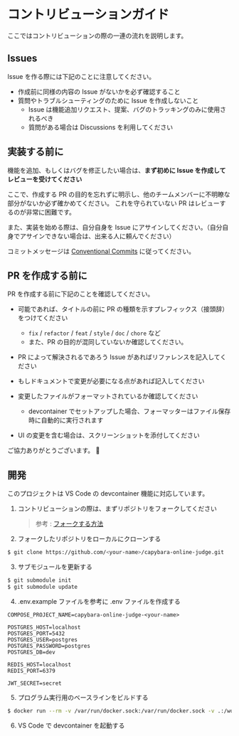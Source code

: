 # コントリビューションガイド

ここではコントリビューションの際の一連の流れを説明します。

## Issues

Issue を作る際には下記のことに注意してください。

- 作成前に同様の内容の Issue がないかを必ず確認すること
- 質問やトラブルシューティングのために Issue を作成しないこと
  - Issue は機能追加リクエスト、提案、バグのトラッキングのみに使用されるべき
  - 質問がある場合は Discussions を利用してください

## 実装する前に

機能を追加、もしくはバグを修正したい場合は、**まず初めに Issue を作成してレビューを受けてください**

ここで、作成する PR の目的を忘れずに明示し、他のチームメンバーに不明瞭な部分がないか必ず確かめてください。
これを守られていない PR はレビューするのが非常に困難です。

また、実装を始める際は、自分自身を Issue にアサインしてください。（自分自身でアサインできない場合は、出来る人に頼んでください）

コミットメッセージは [Conventional Commits](https://www.conventionalcommits.org/ja/v1.0.0/) に従ってください。

## PR を作成する前に

PR を作成する前に下記のことを確認してください。

- 可能であれば、タイトルの前に PR の種類を示すプレフィックス（接頭辞）をつけてください

  - `fix` / `refactor` / `feat` / `style` / `doc` / `chore` など
  - また、PR の目的が混同していないか確認してください。

- PR によって解決されるであろう Issue があればリファレンスを記入してください
- もしドキュメントで変更が必要になる点があれば記入してください
- 変更したファイルがフォーマットされているか確認してください

  - devcontainer でセットアップした場合、フォーマッターはファイル保存時に自動的に実行されます

- UI の変更を含む場合は、スクリーンショットを添付してください

ご協力ありがとうございます。 🤗

## 開発

このプロジェクトは VS Code の devcontainer 機能に対応しています。

1. コントリビューションの際は、まずリポジトリをフォークしてください

   > 参考 : [フォークする方法](https://docs.github.com/ja/get-started/quickstart/fork-a-repo)

2. フォークしたリポジトリをローカルにクローンする

```bash
$ git clone https://github.com/<your-name>/capybara-online-judge.git
```

3. サブモジュールを更新する

```bash
$ git submodule init
$ git submodule update
```

4. .env.example ファイルを参考に .env ファイルを作成する

```
COMPOSE_PROJECT_NAME=capybara-online-judge-<your-name>

POSTGRES_HOST=localhost
POSTGRES_PORT=5432
POSTGRES_USER=postgres
POSTGRES_PASSWORD=postgres
POSTGRES_DB=dev

REDIS_HOST=localhost
REDIS_PORT=6379

JWT_SECRET=secret
```

5. プログラム実行用のベースラインをビルドする

```bash
$ docker run --rm -v /var/run/docker.sock:/var/run/docker.sock -v .:/workspace -w /workspace php:8-bullseye php tools/BuildImage.php
```

6. VS Code で devcontainer を起動する

